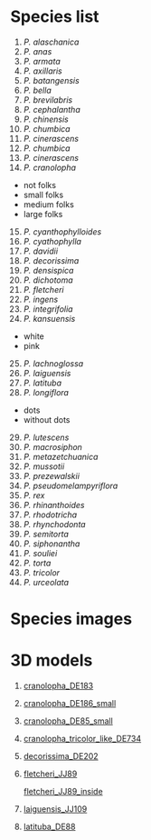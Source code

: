 # Species list
1. *P. alaschanica*
2. *P. anas*
3. *P. armata*
4. *P. axillaris*
5. *P. batangensis*
6. *P. bella*
7. *P. brevilabris*
8. *P. cephalantha*
9. *P. chinensis*
10. *P. chumbica*
11. *P. cinerascens*
12. *P. chumbica*
13. *P. cinerascens*
14. *P. cranolopha* 
- not folks
- small folks
- medium folks
- large folks
15. *P. cyanthophylloides*
16. *P. cyathophylla*
17. *P. davidii*
18. *P. decorissima*
19. *P. densispica*
20. *P. dichotoma*
21. *P. fletcheri*
22. *P. ingens*
23. *P. integrifolia*
24. *P. kansuensis*
- white
- pink
25. *P. lachnoglossa*
26. *P. laiguensis*
27. *P. latituba*
28. *P. longiflora*
- dots
- without dots
29. *P. lutescens*
30. *P. macrosiphon*
31. *P. metazetchuanica*
32. *P. mussotii*
33. *P. prezewalskii*
34. *P. pseudomelampyriflora*
35. *P. rex*
36. *P. rhinanthoides*
37. *P. rhodotricha*
38. *P. rhynchodonta*
39. *P. semitorta*
40. *P. siphonantha*
41. *P. souliei*
42. *P. torta*
43. *P. tricolor*
44. *P. urceolata*



# Species images





# 3D models

1. [cranolopha_DE183](https://3dviewer.net#model=https://raw.githubusercontent.com/yuemeanshappy/photogram_yue/main/3D%20models/cranolopha_DE183.ply)

2. [cranolopha_DE186_small](https://3dviewer.net#model=https://raw.githubusercontent.com/yuemeanshappy/photogram_yue/main/3D%20models/cranolopha_DE186_small.ply)

3. [cranolopha_DE85_small](https://3dviewer.net#model=https://raw.githubusercontent.com/yuemeanshappy/photogram_yue/main/3D%20models/cranolopha_DE85_small.ply)

4. [cranolopha_tricolor_like_DE734](https://3dviewer.net#model=https://raw.githubusercontent.com/yuemeanshappy/photogram_yue/main/3D%20models/cranolopha_tricolor_like_DE734.ply)

5. [decorissima_DE202](https://3dviewer.net#model=https://raw.githubusercontent.com/yuemeanshappy/photogram_yue/main/3D%20models/decorissima_DE202.ply)

6. [fletcheri_JJ89](https://3dviewer.net#model=https://raw.githubusercontent.com/yuemeanshappy/photogram_yue/main/3D%20models/fletcheri_JJ89.ply)

   [fletcheri_JJ89_inside](https://3dviewer.net#model=https://raw.githubusercontent.com/yuemeanshappy/photogram_yue/main/3D%20models/fletcheri_JJ89_inside.ply)

7. [laiguensis_JJ109](https://3dviewer.net#model=https://raw.githubusercontent.com/yuemeanshappy/photogram_yue/main/3D%20models/laiguensis_JJ109.ply)

8. [latituba_DE88](https://3dviewer.net/#model=https://github.com/yuemeanshappy/photogram_yue/blob/main/3D%20models/latituba_DE88.ply)
